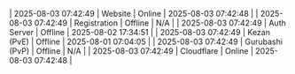 | 2025-08-03 07:42:49 | Website | Online | 2025-08-03 07:42:48 |
| 2025-08-03 07:42:49 | Registration | Offline | N/A |
| 2025-08-03 07:42:49 | Auth Server | Offline | 2025-08-02 17:34:51 |
| 2025-08-03 07:42:49 | Kezan (PvE) | Offline | 2025-08-01 07:04:05 |
| 2025-08-03 07:42:49 | Gurubashi (PvP) | Offline | N/A |
| 2025-08-03 07:42:49 | Cloudflare | Online | 2025-08-03 07:42:48 |
